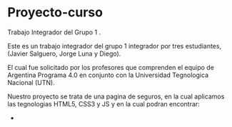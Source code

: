 # Proyecto-curso
Trabajo Integrador del Grupo 1 .

Este es un trabajo integrador del grupo 1 integrador por tres estudiantes,(Javier Salguero, Jorge Luna y Diego). 

El cual fue solicitado por los profesores que comprenden el equipo de Argentina Programa 4.0 
en conjunto con la Universidad Tegnologica Nacional (UTN).

Nuestro proyecto se trata de una pagina de seguros, 
en la cual aplicamos las tegnologias HTML5, CSS3 y JS y en la cual podran encontrar:

-
